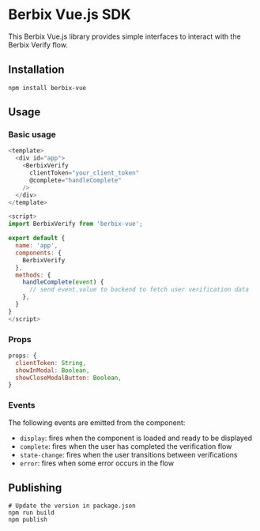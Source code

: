 # Berbix Vue.js SDK

This Berbix Vue.js library provides simple interfaces to interact with the Berbix Verify flow.

## Installation

    npm install berbix-vue

## Usage

### Basic usage

```js
<template>
  <div id="app">
    <BerbixVerify
      clientToken="your_client_token"
      @complete="handleComplete"
    />
  </div>
</template>

<script>
import BerbixVerify from 'berbix-vue';

export default {
  name: 'app',
  components: {
    BerbixVerify
  },
  methods: {
    handleComplete(event) {
      // send event.value to backend to fetch user verification data
    },
  }
}
</script>
```

### Props

```js
props: {
  clientToken: String,
  showInModal: Boolean,
  showCloseModalButton: Boolean,
}
```

### Events

The following events are emitted from the component:

- `display`: fires when the component is loaded and ready to be displayed
- `complete`: fires when the user has completed the verification flow
- `state-change`: fires when the user transitions between verifications
- `error`: fires when some error occurs in the flow

## Publishing

    # Update the version in package.json
    npm run build
    npm publish
